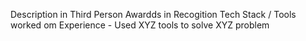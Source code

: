 Description in Third Person
Awardds in Recogition
Tech Stack / Tools worked om
Experience - Used XYZ tools to solve XYZ problem
